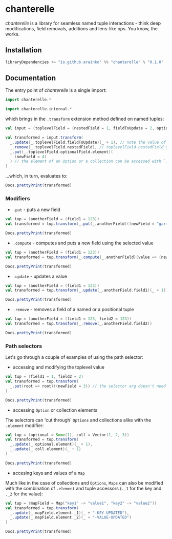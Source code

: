 # chanterelle

*chanterelle* is a library for seamless named tuple interactions - think deep modifications, field removals, additions and lens-like ops. You know, the works.

## Installation
```scala
libraryDependencies += "io.github.arainko" %% "chanterelle" % "0.1.0"
```

## Documentation

The entry point of *chanterelle* is a single import: 

```scala mdoc
import chanterelle.*
```
```scala mdoc:invisible
import chanterelle.internal.*
```

which brings in the `.transform` extension method defined on named tuples:

```scala mdoc:silent
val input = (toplevelField = (nestedField = 1, fieldToUpdate = 2, optionalField = Some((anEvenMoreOptionalField = 3))))

val transformed = input.transform(
  _.update(_.toplevelField.fieldToUpdate)(_ + 1), // note the value of toplevelField.fieldToUpdate in the output
  _.remove(_.toplevelField.nestedField), // toplevelField.nestedField gets removed from the output value
  _.put(_.toplevelField.optionalField.element)(
    (newField = 4)
  ) // the element of an Option or a collection can be accessed with `.element`
)
```
...which, in turn, evaluates to:

```scala mdoc:passthrough
Docs.prettyPrint(transformed)

```

### Modifiers

* `.put` - puts a new field

```scala mdoc:silent:nest
val tup = (anotherField = (field1 = 123))
val transformed = tup.transform(_.put(_.anotherField)((newField = "garmonbozia")))
```

```scala mdoc:passthrough
Docs.prettyPrint(transformed)

```

* `.compute` - computes and puts a new field using the selected value
```scala mdoc:silent:nest
val tup = (anotherField = (field1 = 123))
val transformed = tup.transform(_.compute(_.anotherField)(value => (newField = value.field1 + 23)))
```

```scala mdoc:passthrough
Docs.prettyPrint(transformed)
```

* `.update` - updates a value
```scala mdoc:silent:nest
val tup = (anotherField = (field1 = 123))
val transformed = tup.transform(_.update(_.anotherField.field1)(_ + 1))
```

```scala mdoc:passthrough
Docs.prettyPrint(transformed)
```

* `.remove` - removes a field of a named or a positional tuple 
```scala mdoc:silent:nest
val tup = (anotherField = (field1 = 123, field2 = 123))
val transformed = tup.transform(_.remove(_.anotherField.field2))
```

```scala mdoc:passthrough
Docs.prettyPrint(transformed)
```

### Path selectors

Let's go through a couple of examples of using the path selector:

* accessing and modifying the toplevel value
```scala mdoc:silent:nest
val tup = (field1 = 1, field2 = 2)
val transformed = tup.transform(
  _.put(root => root)((newField = 3)) // the selector arg doesn't need to be named 'root', it just needs to be an identity lambda
)
```

```scala mdoc:passthrough
Docs.prettyPrint(transformed)
```

* accessing `Option` or collection elements

The selectors can 'cut through' `Options` and collections alike with the `.element` modifier:
```scala mdoc:silent:nest
val tup = (optional = Some(1), coll = Vector(1, 2, 3))
val transformed = tup.transform(
  _.update(_.optional.element)(_ + 1),
  _.update(_.coll.element)(_ + 1)
)
```

```scala mdoc:passthrough
Docs.prettyPrint(transformed)
```

* accesing keys and values of a `Map`

Much like in the case of collections and `Options`, `Maps` can also be modified with the combination of `.element` and tuple accessors (`._1` for the key and `._2` for the value):
```scala mdoc:silent:nest
val tup = (mapField = Map("key1" -> "value1", "key2" -> "value2"))
val transformed = tup.transform(
  _.update(_.mapField.element._1)(_ + "-KEY-UPDATED"),
  _.update(_.mapField.element._2)(_ + "-VALUE-UPDATED")
)
```

```scala mdoc:passthrough
Docs.prettyPrint(transformed)
```
